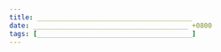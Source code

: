```yaml
---
title: _______________________________________
date: _______________________________________ +0800
tags: [_______________________________________]
---
```



